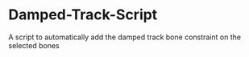 # Damped-Track-Script
A script to automatically add the damped track bone constraint on the selected bones
